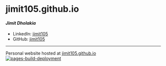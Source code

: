 # jimit105.github.io

#### *Jimit Dholakia*

* LinkedIn: [jimit105](https://in.linkedin.com/in/jimit105 "LinkedIn Profile")
* GitHub: [jimit105](https://github.com/jimit105 "GitHub Profile")
---
Personal website hosted at [jimit105.github.io](https://jimit105.github.io/?utm_source=github&utm_medium=readme)  
[![pages-build-deployment](https://github.com/jimit105/jimit105.github.io/actions/workflows/pages/pages-build-deployment/badge.svg)](https://github.com/jimit105/jimit105.github.io/actions/workflows/pages/pages-build-deployment)
